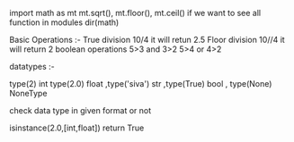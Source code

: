 import math as mt
mt.sqrt(), mt.floor(), mt.ceil()
if we want to see all function in modules  dir(math)

Basic Operations :- 
True division 10/4 it will retun 2.5 
Floor division 10//4 it will return 2
boolean operations 
5>3 and 3>2
5>4 or 4>2

datatypes :- 

type(2) int type(2.0) float ,type('siva') str ,type(True) bool , type(None) NoneType 

check data type in given format or not 

isinstance(2.0,[int,float]) return True 

